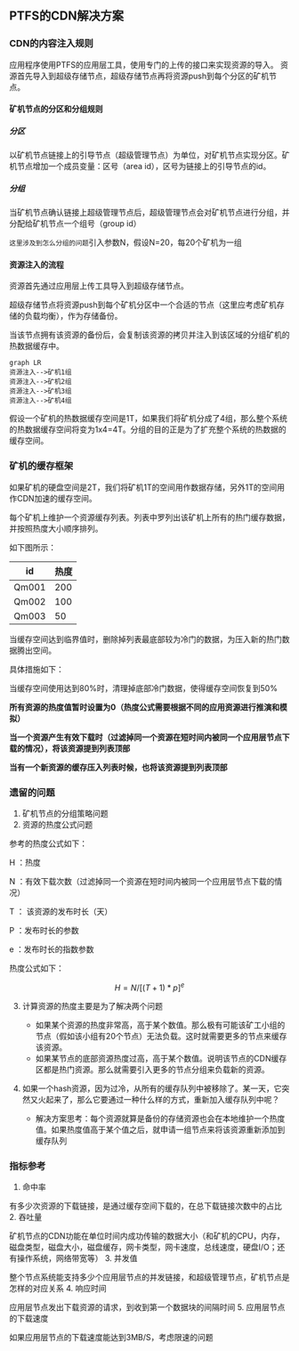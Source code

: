 ## PTFS的CDN解决方案

### CDN的内容注入规则
应用程序使用PTFS的应用层工具，使用专门的上传的接口来实现资源的导入。
资源首先导入到超级存储节点，超级存储节点再将资源push到每个分区的矿机节点。

#### 矿机节点的分区和分组规则
##### 分区
以矿机节点链接上的引导节点（超级管理节点）为单位，对矿机节点实现分区。矿机节点增加一个成员变量：区号（area id），区号为链接上的引导节点的id。
##### 分组
当矿机节点确认链接上超级管理节点后，超级管理节点会对矿机节点进行分组，并分配给矿机节点一个组号（group id）

`这里涉及到怎么分组的问题`引入参数N，假设N=20，每20个矿机为一组

#### 资源注入的流程
资源首先通过应用层上传工具导入到超级存储节点。

超级存储节点将资源push到每个矿机分区中一个合适的节点（这里应考虑矿机存储的负载均衡），作为存储备份。

当该节点拥有该资源的备份后，会复制该资源的拷贝并注入到该区域的分组矿机的热数据缓存中。

```
graph LR
资源注入-->矿机1组
资源注入-->矿机2组
资源注入-->矿机3组
资源注入-->矿机4组
```
假设一个矿机的热数据缓存空间是1T，如果我们将矿机分成了4组，那么整个系统的热数据缓存空间将变为1x4=4T。分组的目的正是为了扩充整个系统的热数据的缓存空间。


### 矿机的缓存框架
如果矿机的硬盘空间是2T，我们将矿机1T的空间用作数据存储，另外1T的空间用作CDN加速的缓存空间。

每个矿机上维护一个资源缓存列表。列表中罗列出该矿机上所有的热门缓存数据，并按照热度大小顺序排列。

如下图所示：

id | 热度
---|---
Qm001 | 200
Qm002 | 100
Qm003 | 50

当缓存空间达到临界值时，删除掉列表最底部较为冷门的数据，为压入新的热门数据腾出空间。

具体措施如下：

当缓存空间使用达到80%时，清理掉底部冷门数据，使得缓存空间恢复到50%

**所有资源的热度值暂时设置为0（热度公式需要根据不同的应用资源进行推演和模拟）**

**当一个资源产生有效下载时（过滤掉同一个资源在短时间内被同一个应用层节点下载的情况），将该资源提到列表顶部**

**当有一个新资源的缓存压入列表时候，也将该资源提到列表顶部**


### 遗留的问题

1. 矿机节点的分组策略问题
2. 资源的热度公式问题

参考的热度公式如下：

H ：热度

N ：有效下载次数（过滤掉同一个资源在短时间内被同一个应用层节点下载的情况）

T ： 该资源的发布时长（天）

P ：发布时长的参数

e ：发布时长的指数参数


热度公式如下：
```math
H = N/[(T + 1)*p]^e
```


3. 计算资源的热度主要是为了解决两个问题
    - 如果某个资源的热度非常高，高于某个数值。那么极有可能该矿工小组的节点（假如该小组有20个节点）无法负载。这时就需要更多的节点来缓存该资源。
    - 如果某节点的底部资源热度过高，高于某个数值。说明该节点的CDN缓存区都是热门资源。那么就需要引入更多的节点分组来负载新的资源。

4. 如果一个hash资源，因为过冷，从所有的缓存队列中被移除了。某一天，它突然又火起来了，那么它要通过一种什么样的方式，重新加入缓存队列中呢？
    - 解决方案思考：每个资源就算是备份的存储资源也会在本地维护一个热度值。如果热度值高于某个值之后，就申请一组节点来将该资源重新添加到缓存队列


### 指标参考

1. 命中率

有多少次资源的下载链接，是通过缓存空间下载的，在总下载链接次数中的占比
2. 吞吐量

矿机节点的CDN功能在单位时间内成功传输的数据大小（和矿机的CPU，内存，磁盘类型，磁盘大小，磁盘缓存，网卡类型，网卡速度，总线速度，硬盘I/O；还有操作系统，网络带宽等）
3. 并发值

整个节点系统能支持多少个应用层节点的并发链接，和超级管理节点，矿机节点是怎样的对应关系
4. 响应时间

应用层节点发出下载资源的请求，到收到第一个数据块的间隔时间
5. 应用层节点的下载速度

如果应用层节点的下载速度能达到3MB/S，考虑限速的问题




